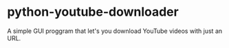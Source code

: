 # python-youtube-downloader
A simple GUI proggram that let's you download YouTube videos with just an URL.
